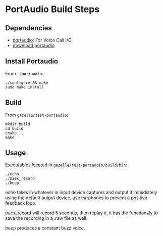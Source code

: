 # PortAudio Build Steps

## Dependencies
- [portaudio](http://portaudio.com/): For Voice Call I/O
- [download portaudio](http://files.portaudio.com/archives/pa_stable_v190700_20210406.tgz)

## Install Portaudio
From `~/portaudio`:
```
./configure && make
sudo make install
```

## Build

From `gazelle/test-portaudio`:
```
mkdir build
cd build
cmake ..
make
```

## Usage
Executables located in `gazelle/test-portaudio/build/bin`:
```
./echo
./paex_record
./beep
```
echo takes in whatever in input device captures and output it immidiately using the default output device,
use earphones to prevent a positive feedback loop.

paex_record will record 5 seconds, then replay it, it has the functionaly to save the recording in a .raw file as well.

beep produces a constant buzz voice.